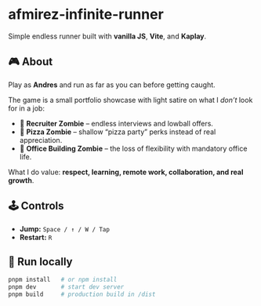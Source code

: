 # afmirez-infinite-runner

Simple endless runner built with **vanilla JS**, **Vite**, and **Kaplay**.

## 🎮 About

Play as **Andres** and run as far as you can before getting caught.  

The game is a small portfolio showcase with light satire on what I _don’t_ look for in a job:

- 🧟 **Recruiter Zombie** – endless interviews and lowball offers.
- 🍕 **Pizza Zombie** – shallow “pizza party” perks instead of real appreciation.
- 🏢 **Office Building Zombie** – the loss of flexibility with mandatory office life.

What I do value: **respect, learning, remote work, collaboration, and real growth**.

## 🕹 Controls

- **Jump:** `Space / ↑ / W / Tap`
- **Restart:** `R`

## 🚀 Run locally

```bash
pnpm install   # or npm install
pnpm dev       # start dev server
pnpm build     # production build in /dist
```
